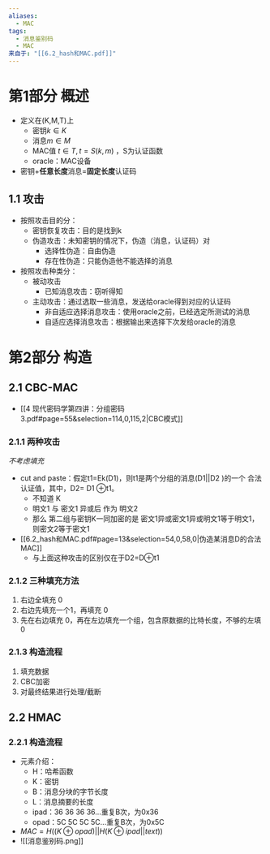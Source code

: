 ```yaml
---
aliases:
  - MAC
tags:
  - 消息鉴别码
  - MAC
来自于: "[[6.2_hash和MAC.pdf]]"
---
```

# 第1部分 概述  
* 定义在(K,M,T)上
	* 密钥$k \in K$  
	* 消息$m \in M$  
	* MAC值 $t\in T,t=S(k,m)$  ，S为认证函数
	* oracle：MAC设备
* 密钥+**任意长度**消息=**固定长度**认证码  
## 1.1 攻击
* 按照攻击目的分：
	* 密钥恢复攻击：目的是找到k  
	* 伪造攻击：未知密钥的情况下，伪造（消息，认证码）对
		* 选择性伪造：自由伪造
		* 存在性伪造：只能伪造他不能选择的消息
* 按照攻击种类分：
	* 被动攻击
		* 已知消息攻击：窃听得知
	* 主动攻击：通过选取一些消息，发送给oracle得到对应的认证码  
		* 非自适应选择消息攻击：使用oracle之前，已经选定所测试的消息
		* 自适应选择消息攻击：根据输出来选择下次发给oracle的消息  
# 第2部分 构造  
## 2.1 CBC-MAC  
* [[4 现代密码学第四讲：分组密码3.pdf#page=55&selection=114,0,115,2|CBC模式]]  
### 2.1.1 两种攻击  
*不考虑填充*  
* cut and paste：假定t1=Ek(D1)，则t1是两个分组的消息(D1||D2 )的一个 合法认证值，其中，D2= D1 ⊕t1。  
	* 不知道 K  
	* 明文1 与 密文1 异或后 作为 明文2  
	* 那么 第二组与密钥K一同加密的是 密文1异或密文1异或明文1等于明文1，则密文2等于密文1  
* [[6.2_hash和MAC.pdf#page=13&selection=54,0,58,0|伪造某消息D的合法MAC]]    
	* 与上面这种攻击的区别仅在于D2=D⊕t1
### 2.1.2 三种填充方法  
1. 右边全填充 0  
2. 右边先填充一个1，再填充 0  
3. 先在右边填充 0，再在左边填充一个组，包含原数据的比特长度，不够的左填 0
### 2.1.3 构造流程  
1. 填充数据  
2. CBC加密  
3. 对最终结果进行处理/截断
## 2.2 HMAC  
### 2.2.1 构造流程  
* 元素介绍：
	* H：哈希函数  
	* K：密钥  
	* B：消息分块的字节长度  
	* L：消息摘要的长度  
	* ipad：36 36 36 36...重复B次，为0x36  
	* opad：5C 5C 5C 5C...重复B次，为0x5C
* $MAC=H((K \oplus opad)||H(K \oplus ipad||text))$ 
* ![[消息鉴别码.png]]
